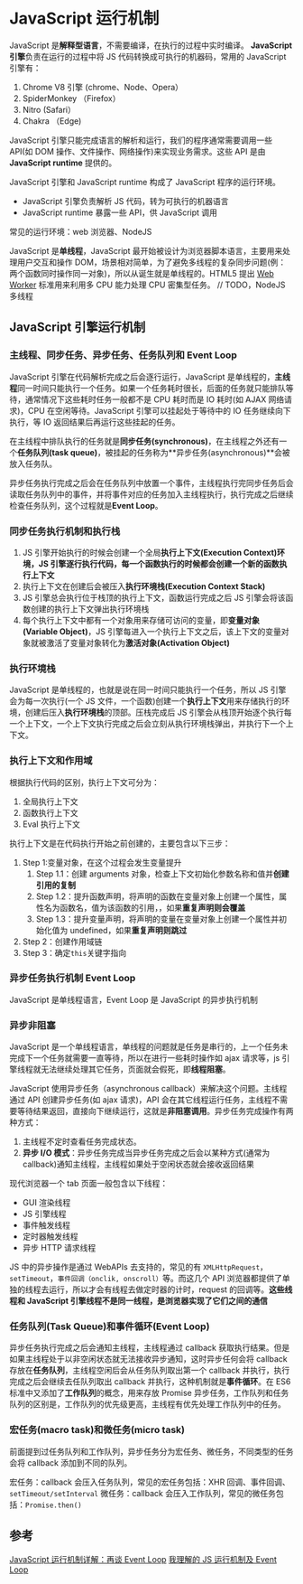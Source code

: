 # JavaScript 运行机制

JavaScript 是**解释型语言**，不需要编译，在执行的过程中实时编译。
**JavaScript 引擎**负责在运行的过程中将 JS 代码转换成可执行的机器码，常用的 JavaScript 引擎有：

1. Chrome V8 引擎 (chrome、Node、Opera）
2. SpiderMonkey （Firefox）
3. Nitro (Safari）
4. Chakra （Edge)

JavaScript 引擎只能完成语言的解析和运行，我们的程序通常需要调用一些 API(如 DOM 操作、文件操作、网络操作)来实现业务需求。这些 API 是由 **JavaScript runtime** 提供的。

JavaScript 引擎和 JavaScript runtime 构成了 JavaScript 程序的运行环境。

- JavaScript 引擎负责解析 JS 代码，转为可执行的机器语言
- JavaScript runtime 暴露一些 API，供 JavaScript 调用

常见的运行环境：web 浏览器、NodeJS

JavaScript 是**单线程**，JavaScript 最开始被设计为浏览器脚本语言，主要用来处理用户交互和操作 DOM，场景相对简单，为了避免多线程的复杂同步问题(例：两个函数同时操作同一对象)，所以从诞生就是单线程的。HTML5 提出 [Web Worker](../../html/../03-Html/Worker/Web%20Worker.md) 标准用来利用多 CPU 能力处理 CPU 密集型任务。
// TODO，NodeJS 多线程

## JavaScript 引擎运行机制

### 主线程、同步任务、异步任务、任务队列和 Event Loop

JavaScript 引擎在代码解析完成之后会逐行运行，JavaScript 是单线程的，**主线程**同一时间只能执行一个任务。如果一个任务耗时很长，后面的任务就只能排队等待，通常情况下这些耗时任务一般都不是 CPU 耗时而是 IO 耗时(如 AJAX 网络请求)，CPU 在空闲等待。JavaScript 引擎可以挂起处于等待中的 IO 任务继续向下执行，等 IO 返回结果后再运行这些挂起的任务。

在主线程中排队执行的任务就是**同步任务(synchronous)**，在主线程之外还有一个**任务队列(task queue)**，被挂起的任务称为**异步任务(asynchronous)**会被放入任务队。

异步任务执行完成之后会在任务队列中放置一个事件，主线程执行完同步任务后会读取任务队列中的事件，并将事件对应的任务加入主线程执行，执行完成之后继续检查任务队列，这个过程就是**Event Loop**。

### 同步任务执行机制和执行栈

1. JS 引擎开始执行的时候会创建一个全局**执行上下文(Execution Context)**环境，JS 引擎逐行执行代码，每一个函数执行的时候都会创建一个新的**函数执行上下文**
2. 执行上下文在创建后会被压入**执行环境栈(Execution Context Stack)**
3. JS 引擎总会执行位于栈顶的执行上下文，函数运行完成之后 JS 引擎会将该函数创建的执行上下文弹出执行环境栈
4. 每个执行上下文中都有一个对象用来存储可访问的变量，即**变量对象(Variable Object)**，JS 引擎每进入一个执行上下文之后，该上下文的变量对象就被激活了变量对象转化为**激活对象(Activation Object)**

### 执行环境栈

JavaScript 是单线程的，也就是说在同一时间只能执行一个任务，所以 JS 引擎会为每一次执行(一个 JS 文件，一个函数)创建一个**执行上下文**用来存储执行的环境，创建后压入**执行环境栈**的顶部。压栈完成后 JS 引擎会从栈顶开始逐个执行每一个上下文，一个上下文执行完成之后会立刻从执行环境栈弹出，并执行下一个上下文。

### 执行上下文和作用域

根据执行代码的区别，执行上下文可分为：

1. 全局执行上下文
2. 函数执行上下文
3. Eval 执行上下文

执行上下文是在代码执行开始之前创建的，主要包含以下三步：

1. Step 1:变量对象，在这个过程会发生变量提升
   1. Step 1.1：创建 arguments 对象，检查上下文初始化参数名称和值并**创建引用的复制**
   2. Step 1.2：提升函数声明，将声明的函数在变量对象上创建一个属性，属性名为函数名，值为该函数的引用，，如果**重复声明则会覆盖**
   3. Step 1.3：提升变量声明，将声明的变量在变量对象上创建一个属性并初始化值为 undefined，如果**重复声明则跳过**
2. Step 2：创建作用域链
3. Step 3：确定`this`关键字指向

### 异步任务执行机制 Event Loop

JavaScript 是单线程语言，Event Loop 是 JavaScript 的异步执行机制

### 异步非阻塞

JavaScript 是一个单线程语言，单线程的问题就是任务是串行的，上一个任务未完成下一个任务就需要一直等待，所以在进行一些耗时操作如 ajax 请求等，js 引擎线程就无法继续处理其它任务，页面就会假死，即**线程阻塞**。

JavaScript 使用异步任务（asynchronous callback）来解决这个问题。主线程通过 API 创建异步任务(如 ajax 请求)，API 会在其它线程运行任务，主线程不需要等待结果返回，直接向下继续运行，这就是**非阻塞调用**。异步任务完成操作有两种方式：

1. 主线程不定时查看任务完成状态。
2. **异步 I/O 模式**：异步任务完成当异步任务完成之后会以某种方式(通常为 callback)通知主线程，主线程如果处于空闲状态就会接收返回结果

现代浏览器一个 tab 页面一般包含以下线程：

- GUI 渲染线程
- JS 引擎线程
- 事件触发线程
- 定时器触发线程
- 异步 HTTP 请求线程

JS 中的异步操作是通过 WebAPIs 去支持的，常见的有 `XMLHttpRequest`，`setTimeout`，`事件回调（onclik, onscroll）`等。而这几个 API 浏览器都提供了单独的线程去运行，所以才会有线程去做定时器的计时，request 的回调等。**这些线程和 JavaScript 引擎线程不是同一线程，是浏览器实现了它们之间的通信**

### 任务队列(Task Queue)和事件循环(Event Loop)

异步任务执行完成之后会通知主线程，主线程通过 callback 获取执行结果。但是如果主线程处于以非空闲状态就无法接收异步通知，这时异步任何会将 callback 存放在**任务队列**，主线程空闲后会从任务队列取出第一个 callback 并执行，执行完成之后会继续去任队列取出 callback 并执行，这种机制就是**事件循环**。在 ES6 标准中又添加了**工作队列**的概念，用来存放 Promise 异步任务，工作队列和任务队列的区别是，工作队列的优先级更高，主线程有优先处理工作队列中的任务。

### 宏任务(macro task)和微任务(micro task)

前面提到过任务队列和工作队列，异步任务分为宏任务、微任务，不同类型的任务会将 callback 添加到不同的队列。

宏任务：callback 会压入任务队列，常见的宏任务包括：XHR 回调、事件回调、`setTimeout/setInterval`
微任务：callback 会压入工作队列，常见的微任务包括：`Promise.then()`

## 参考

[JavaScript 运行机制详解：再谈 Event Loop](https://www.ruanyifeng.com/blog/2014/10/event-loop.html)
[我理解的 JS 运行机制及 Event Loop](https://github.com/sunyongjian/blog/issues/38)
